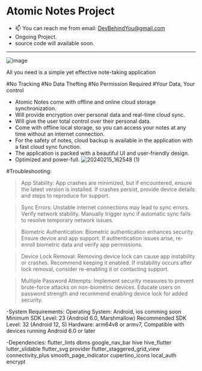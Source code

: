 # Atomic Notes Project
- 📫 You can reach me from email: DevBehindYou@gmail.com
- Ongoing Project.
- source code will available soon.
__________________________________________________________________
![image](https://github.com/DevBehindYou/Atomic-Notes-Project/assets/147663456/a6519e43-0e3e-4ce6-aebe-d508a1aadf97)

All you need is a simple yet effective note-taking application

#No Tracking
#No Data Thefting
#No Permission Required
#Your Data, Your control

- Atomic Notes come with offline and online cloud storage synchronization.
- Will provide encryption over personal data and real-time cloud sync.
- Will give the user total control over their personal data.
- Come with offline local storage, so you can access your notes at any time without an internet connection.
- For the safety of notes, cloud backup is available in the application with a fast cloud sync function. 
- The application is packed with a beautiful UI and user-friendly design.
- Optimized and power-full.
![20240215_162548 (1)](https://github.com/DevBehindYou/Atomic-Notes-Project/assets/147663456/82a66baf-8332-4b2a-b1e4-6825f1e06bf1)

#Troubleshooting:

>App Stability:
App crashes are minimized, but if encountered, ensure the latest version is installed.
If crashes persist, provide device details and steps to reproduce for support.

>Sync Errors:
Unstable internet connections may lead to sync errors. Verify network stability.
Manually trigger sync if automatic sync fails to resolve temporary network issues.

>Biometric Authentication:
Biometric authentication enhances security. Ensure device and app support.
If authentication issues arise, re-enroll biometric data and verify app permissions.

>Device Lock Removal:
Removing device lock can cause app instability or crashes. Recommend keeping it enabled.
If instability occurs after lock removal, consider re-enabling it or contacting support.

>Multiple Password Attempts:
Implement security measures to prevent brute-force attacks on non-biometric devices.
Educate users on password strength and recommend enabling device lock for added security.

-System Requirements: Operating System: Android, ios comming soon 
Minimum SDK Level: 23 (Android 6.0, Marshmallow)
Recommended SDK Level: 32 (Android 12, S)
Hardware: arm64v8 or armv7, Compatible with devices running Android 6.0 or later

-Dependencies: flutter_lints dbms google_nav_bar hive hive_flutter lutter_slidable flutter_svg provider flutter_staggered_grid_view connectivity_plus smooth_page_indicator cupertino_icons local_auth encrypt





